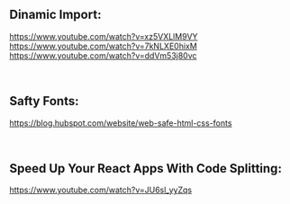 <h2>Dinamic Import:</h2>

https://www.youtube.com/watch?v=xz5VXLlM9VY
https://www.youtube.com/watch?v=7kNLXE0hixM
https://www.youtube.com/watch?v=ddVm53j80vc

<br>

<h2>Safty Fonts:</h2>

https://blog.hubspot.com/website/web-safe-html-css-fonts

<br>

<h2>Speed Up Your React Apps With Code Splitting:</h2>

https://www.youtube.com/watch?v=JU6sl_yyZqs
